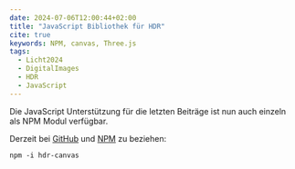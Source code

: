 ```yaml
---
date: 2024-07-06T12:00:44+02:00
title: "JavaScript Bibliothek für HDR"
cite: true
keywords: NPM, canvas, Three.js
tags:
  - Licht2024
  - DigitalImages
  - HDR
  - JavaScript
---
```


Die JavaScript Unterstützung für die letzten Beiträge ist nun auch einzeln als NPM Modul verfügbar.
<!--more-->

Derzeit bei [GitHub](https://github.com/cmahnke/hdr-canvas/) und [NPM](https://www.npmjs.com/package/hdr-canvas) zu beziehen:

```
npm -i hdr-canvas
```
